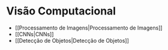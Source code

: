 # Visão Computacional

- [[Processamento de Imagens|Processamento de Imagens]]
- [[CNNs|CNNs]]
- [[Detecção de Objetos|Detecção de Objetos]]
